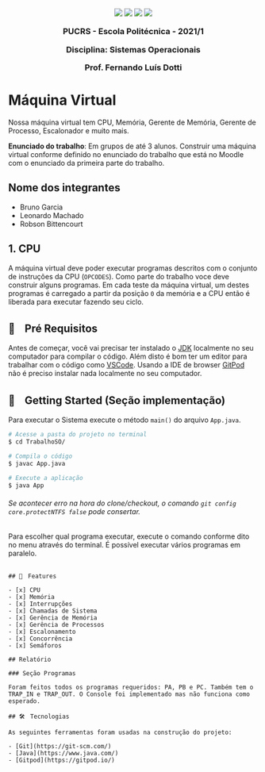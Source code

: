 

<h3 align="center">
  <img src="https://img.shields.io/badge/platform-windows%20%7C%20linux%20%7C%20macos-blue" />
  <img src="https://img.shields.io/badge/java-%3E%3D13.0.0-blue" />
  <img src="https://img.shields.io/badge/gradle-6.1.1-blue" />
  <a href="https://gitpod.io/#https://github.com/Csvop/TrabalhoSO/">
    <img src="https://img.shields.io/badge/Gitpod-ready--to--code-blue?logo=gitpod" />
  </a>
  <p></p>
  <p align="center">PUCRS - Escola Politécnica - 2021/1</p>
  <p align="center">Disciplina: Sistemas Operacionais</p>
  <p align="center">Prof. Fernando Luís Dotti</p>
</h3>

# Máquina Virtual

Nossa máquina virtual tem CPU, Memória, Gerente de Memória, Gerente de Processo, Escalonador e muito mais.

**Enunciado do trabalho**: Em grupos de até 3 alunos. Construir uma máquina virtual conforme definido no enunciado do trabalho que está no Moodle com o enunciado da primeira parte do trabalho.

## Nome dos integrantes

- Bruno Garcia
- Leonardo Machado
- Robson Bittencourt


## 1. CPU 

 A máquina virtual deve poder executar programas descritos com o conjunto de instruções da CPU (```OPCODES```). 
 Como parte do trabalho voce deve construir alguns programas. 
 Em cada teste da máquina virtual, um destes programas é carregado a partir da posição ```0``` da memória e a CPU então é liberada para executar fazendo seu ciclo.


## 🔦ㅤPré Requisitos

Antes de começar, você vai precisar ter instalado o [JDK](https://www.oracle.com/br/java/technologies/javase/javase-jdk8-downloads.html) localmente no seu computador para compilar o código. 
Além disto é bom ter um editor para trabalhar com o código como [VSCode](https://code.visualstudio.com/).
Usando a IDE de browser [GitPod](https://gitpod.io/) não é preciso instalar nada localmente no seu computador.

## 🏃ㅤGetting Started (Seção implementação)

Para executar o Sistema execute o método `main()` do arquivo `App.java`.

```bash
# Acesse a pasta do projeto no terminal
$ cd TrabalhoSO/

# Compila o código
$ javac App.java

# Execute a aplicação
$ java App
```

###### Se acontecer erro na hora do clone/checkout, o comando `git config core.protectNTFS false` pode consertar.

Para escolher qual programa executar, execute o comando conforme dito no menu através do terminal.
É possível executar vários programas em paralelo.

```

## 🚀ㅤFeatures

- [x] CPU
- [x] Memória
- [x] Interrupções
- [x] Chamadas de Sistema
- [x] Gerência de Memória
- [x] Gerência de Processos
- [x] Escalonamento
- [x] Concorrência
- [x] Semáforos

## Relatório

### Seção Programas

Foram feitos todos os programas requeridos: PA, PB e PC. Também tem o TRAP_IN e TRAP_OUT. O Console foi implementado mas não funciona como esperado.

## 🛠ㅤTecnologias

As seguintes ferramentas foram usadas na construção do projeto:

- [Git](https://git-scm.com/)
- [Java](https://www.java.com/)
- [Gitpod](https://gitpod.io/)
